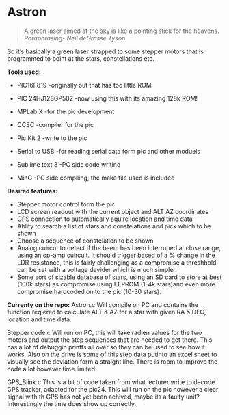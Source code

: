 # Astron

> A green laser aimed at the sky is like a pointing stick for the heavens.
										*Paraphrasing- Neil deGrasse Tyson*

So it’s basically a green laser strapped to some stepper motors that is programmed to point at the stars, constellations etc. 

**Tools used:**

- PIC16F819 			-originally but that has too little ROM 
- PIC 24HJ128GP502 		-now using this with its amazing 128k ROM!

- MPLab X 				-for the pic development  
- CCSC 					-compiler for the pic
- Pic Kit 2				-write to the pic
- Serial to USB			-for reading serial data form pic and other moduels

- Sublime text 3		-PC side code writing
- MinG					-PC side compiling, the make file used is included


**Desired features:**
- Stepper motor control form the pic
- LCD screen readout with the current object and ALT AZ coordinates 
- GPS connection to automatically aquire location and time data
- Ablity to search a list of stars and constelations and pick which to be shown
- Choose a sequence of constelation to be shown
- Analog cuircut to detect if the beem has been interruped at close range, using an op-amp cuircuit. It should trigger based of a % change in the LDR resistance, this is fairly challenging as a compromise a threshhold can be set with a voltage devider which is much simpler. 
- Some sort of sizable database of stars, using an SD card to store at best (100k stars) as compromise using EEPROM (1-4k stars)and even more compromise hardcoded on to the pic (10-30 stars). 


**Currenty on the repo:**
Astron.c 
Will compile on PC and contains the function reqiered to calculate ALT & AZ for a star with given RA & DEC, location and time data. 

Stepper code.c
Will run on PC, this will take radien values for the two motors and output the step sequences that are needed to get there. This has a lot of debuggin printfs all over so they can be used to see how it works. Also on the drive is some of this step data putinto an excel sheet to visually see the deviation form a straight line. There is room to improve the code a lot however time limited. 

GPS_Blink.c
This is a bit of code taken from what lecturer write to decode GPS tracker, adapted for the pic24. This will run on the pic however a clear signal with th GPS has not yet been achived, maybe its a faulty unit? Interestingly the time does show up correctly. 




